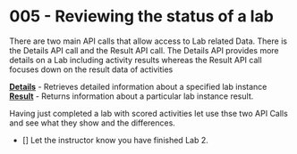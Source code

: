 # 005 - Reviewing the status of a lab

There are two main API calls that allow access to Lab related Data.  There is the Details API call and the Result API call.  The Details API provides more details on a Lab including activity results whereas the Result API call focuses down on the result data of activities

[**Details**](https://docs.skillable.com/lod/lod-api/lod-api-details.md) - Retrieves detailed information about a specified lab instance
[**Result**](https://docs.skillable.com/lod/lod-api/lod-api-result.md) - Returns information about a particular lab instance result.

Having just completed a lab with scored activities let use thse two API Calls and see what they show and the differences.


 - [] Let the instructor know you have finished Lab 2.
